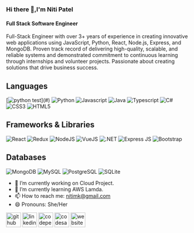 

### Hi there 👋,I'm Niti Patel
#### Full Stack Software Engineer
Full-Stack Engineer with over 3+ years of experience in creating innovative web applications using JavaScript, Python, React, Node.js, Express, and MongoDB. Proven track record of delivering high-quality, scalable, and reliable systems and demonstrated commitment to continuous learning through internships and volunteer projects. Passionate about creating solutions that drive business success.

## Languages
[![python test]([http://example.com/path/imag](https://img.shields.io/badge/Python-FFD43B?style=for-the-badge&logo=python&logoColor=blue)e)](#)
![Python](https://img.shields.io/badge/Python-FFD43B?style=for-the-badge&logo=python&logoColor=blue "Python")
![Javascript](https://img.shields.io/badge/JavaScript-323330?style=for-the-badge&logo=javascript&logoColor=F7DF1E "Javascript")
![Java](https://img.shields.io/badge/OpenJDK-ED8B00?style=for-the-badge&logo=openjdk&logoColor=white "Java")
![Typescript](https://img.shields.io/badge/TypeScript-007ACC?style=for-the-badge&logo=typescript&logoColor=white "Typescript")
![C#](https://img.shields.io/badge/C%23-239120?style=for-the-badge&logo=c-sharp&logoColor=white "C#")
![CSS3](https://img.shields.io/badge/CSS3-1572B6?style=for-the-badge&logo=css3&logoColor=white "CSS3")
![HTML5](https://img.shields.io/badge/HTML5-E34F26?style=for-the-badge&logo=html5&logoColor=white "HTML5")

## Frameworks & Libraries
![React](https://img.shields.io/badge/React-20232A?style=for-the-badge&logo=react&logoColor=61DAFB "React")
![Redux](https://img.shields.io/badge/Redux-593D88?style=for-the-badge&logo=redux&logoColor=white "Redux")
![NodeJS](https://img.shields.io/badge/Node.js-339933?style=for-the-badge&logo=nodedotjs&logoColor=white)
![VueJS](https://img.shields.io/badge/Vue.js-35495E?style=for-the-badge&logo=vuedotjs&logoColor=4FC08D)
![.NET](https://img.shields.io/badge/.NET-512BD4?style=for-the-badge&logo=dotnet&logoColor=white ".NET")
![Express JS](https://img.shields.io/badge/Express.js-000000?style=for-the-badge&logo=express&logoColor=white)
![Bootstrap](https://img.shields.io/badge/Bootstrap-563D7C?style=for-the-badge&logo=bootstrap&logoColor=white "Bootstrap")

## Databases
![MongoDB](https://img.shields.io/badge/MongoDB-4EA94B?style=for-the-badge&logo=mongodb&logoColor=white)
![MySQL](https://img.shields.io/badge/MySQL-005C84?style=for-the-badge&logo=mysql&logoColor=white "MySQL")
![PostgreSQL](https://img.shields.io/badge/PostgreSQL-316192?style=for-the-badge&logo=postgresql&logoColor=white "PostgreSQL")
![SQLite](https://img.shields.io/badge/SQLite-07405E?style=for-the-badge&logo=sqlite&logoColor=white "SQLite")


- 🔭 I’m currently working on Cloud Project. 
- 🌱 I’m currently learning AWS Lamda. 
- 📫 How to reach me: nitimk@gmail.com 
- 😄 Pronouns: She/Her 


[<img src='https://cdn.jsdelivr.net/npm/simple-icons@3.0.1/icons/github.svg' alt='github' height='40'>](https://github.com/nitimk)  [<img src='https://cdn.jsdelivr.net/npm/simple-icons@3.0.1/icons/linkedin.svg' alt='linkedin' height='40'>](https://www.linkedin.com/in/nitimk//)  [<img src='https://cdn.jsdelivr.net/npm/simple-icons@3.0.1/icons/codepen.svg' alt='codepen' height='40'>](https://codepen.io/nitimk)  [<img src='https://cdn.jsdelivr.net/npm/simple-icons@3.0.1/icons/codesandbox.svg' alt='codesandbox' height='40'>](https://codesandbox.io/u/https://codesandbox.io/u/nitimk)  [<img src='https://cdn.jsdelivr.net/npm/simple-icons@3.0.1/icons/icloud.svg' alt='website' height='40'>](https://github.com/nitimk/MyPortfolio)  


